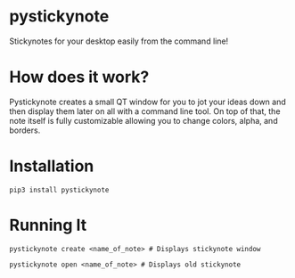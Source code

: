 # pystickynote

Stickynotes for your desktop easily from the command line!

# How does it work?

Pystickynote creates a small QT window for you to jot your ideas down and then display them later on all with a command line tool. On top of that, the note itself is fully customizable allowing you to change colors, alpha, and borders.

# Installation

```
pip3 install pystickynote
```

# Running It

```
pystickynote create <name_of_note> # Displays stickynote window

pystickynote open <name_of_note> # Displays old stickynote
```

